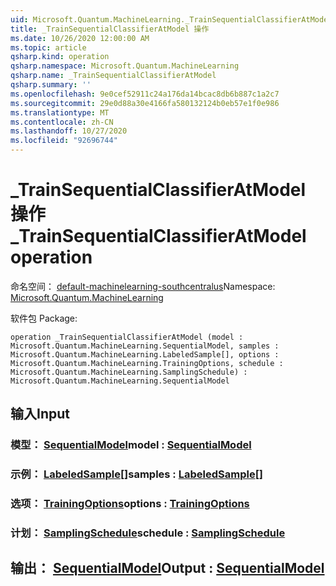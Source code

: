 ```yaml
---
uid: Microsoft.Quantum.MachineLearning._TrainSequentialClassifierAtModel
title: _TrainSequentialClassifierAtModel 操作
ms.date: 10/26/2020 12:00:00 AM
ms.topic: article
qsharp.kind: operation
qsharp.namespace: Microsoft.Quantum.MachineLearning
qsharp.name: _TrainSequentialClassifierAtModel
qsharp.summary: ''
ms.openlocfilehash: 9e0cef52911c24a176da14bcac8db6b887c1a2c7
ms.sourcegitcommit: 29e0d88a30e4166fa580132124b0eb57e1f0e986
ms.translationtype: MT
ms.contentlocale: zh-CN
ms.lasthandoff: 10/27/2020
ms.locfileid: "92696744"
---
```

# <a name="_trainsequentialclassifieratmodel-operation"></a><span data-ttu-id="f0d64-102">_TrainSequentialClassifierAtModel 操作</span><span class="sxs-lookup"><span data-stu-id="f0d64-102">_TrainSequentialClassifierAtModel operation</span></span>

<span data-ttu-id="f0d64-103">命名空间： [default-machinelearning-southcentralus](xref:Microsoft.Quantum.MachineLearning)</span><span class="sxs-lookup"><span data-stu-id="f0d64-103">Namespace: [Microsoft.Quantum.MachineLearning](xref:Microsoft.Quantum.MachineLearning)</span></span>

<span data-ttu-id="f0d64-104">软件包 [](https://nuget.org/packages/)</span><span class="sxs-lookup"><span data-stu-id="f0d64-104">Package: [](https://nuget.org/packages/)</span></span>




```qsharp
operation _TrainSequentialClassifierAtModel (model : Microsoft.Quantum.MachineLearning.SequentialModel, samples : Microsoft.Quantum.MachineLearning.LabeledSample[], options : Microsoft.Quantum.MachineLearning.TrainingOptions, schedule : Microsoft.Quantum.MachineLearning.SamplingSchedule) : Microsoft.Quantum.MachineLearning.SequentialModel
```


## <a name="input"></a><span data-ttu-id="f0d64-105">输入</span><span class="sxs-lookup"><span data-stu-id="f0d64-105">Input</span></span>

### <a name="model--sequentialmodel"></a><span data-ttu-id="f0d64-106">模型： [SequentialModel](xref:Microsoft.Quantum.MachineLearning.SequentialModel)</span><span class="sxs-lookup"><span data-stu-id="f0d64-106">model : [SequentialModel](xref:Microsoft.Quantum.MachineLearning.SequentialModel)</span></span>




### <a name="samples--labeledsample"></a><span data-ttu-id="f0d64-107">示例： [LabeledSample](xref:Microsoft.Quantum.MachineLearning.LabeledSample)[]</span><span class="sxs-lookup"><span data-stu-id="f0d64-107">samples : [LabeledSample](xref:Microsoft.Quantum.MachineLearning.LabeledSample)[]</span></span>




### <a name="options--trainingoptions"></a><span data-ttu-id="f0d64-108">选项： [TrainingOptions](xref:Microsoft.Quantum.MachineLearning.TrainingOptions)</span><span class="sxs-lookup"><span data-stu-id="f0d64-108">options : [TrainingOptions](xref:Microsoft.Quantum.MachineLearning.TrainingOptions)</span></span>




### <a name="schedule--samplingschedule"></a><span data-ttu-id="f0d64-109">计划： [SamplingSchedule](xref:Microsoft.Quantum.MachineLearning.SamplingSchedule)</span><span class="sxs-lookup"><span data-stu-id="f0d64-109">schedule : [SamplingSchedule](xref:Microsoft.Quantum.MachineLearning.SamplingSchedule)</span></span>





## <a name="output--sequentialmodel"></a><span data-ttu-id="f0d64-110">输出： [SequentialModel](xref:Microsoft.Quantum.MachineLearning.SequentialModel)</span><span class="sxs-lookup"><span data-stu-id="f0d64-110">Output : [SequentialModel](xref:Microsoft.Quantum.MachineLearning.SequentialModel)</span></span>

